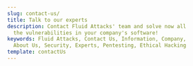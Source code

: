 ```yaml
---
slug: contact-us/
title: Talk to our experts
description: Contact Fluid Attacks' team and solve now all
  the vulnerabilities in your company's software!
keywords: Fluid Attacks, Contact Us, Information, Company,
  About Us, Security, Experts, Pentesting, Ethical Hacking
template: contactUs
---
```

